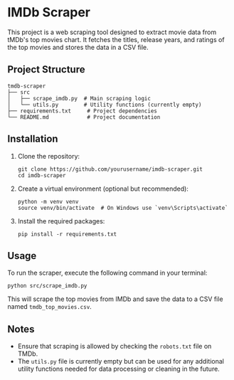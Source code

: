 # IMDb Scraper

This project is a web scraping tool designed to extract movie data from tMDb's top movies chart. It fetches the titles, release years, and ratings of the top movies and stores the data in a CSV file.

## Project Structure

```
tmdb-scraper
├── src
│   ├── scrape_imdb.py  # Main scraping logic
│   └── utils.py        # Utility functions (currently empty)
├── requirements.txt     # Project dependencies
└── README.md            # Project documentation
```

## Installation

1. Clone the repository:
   ```
   git clone https://github.com/yourusername/imdb-scraper.git
   cd imdb-scraper
   ```

2. Create a virtual environment (optional but recommended):
   ```
   python -m venv venv
   source venv/bin/activate  # On Windows use `venv\Scripts\activate`
   ```

3. Install the required packages:
   ```
   pip install -r requirements.txt
   ```

## Usage

To run the scraper, execute the following command in your terminal:

```
python src/scrape_imdb.py
```

This will scrape the top movies from IMDb and save the data to a CSV file named `tmdb_top_movies.csv`.

## Notes

- Ensure that scraping is allowed by checking the `robots.txt` file on TMDb.
- The `utils.py` file is currently empty but can be used for any additional utility functions needed for data processing or cleaning in the future.
